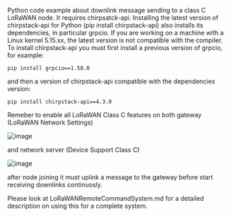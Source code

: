 Python code example about downlink message sending to a class C LoRaWAN node.
It requires chirpsatck-api.
Installing the latest version of chirpstack-api for Python (pip install chirpstack-api) also installs its dependencies, in particular grpcio. If you are working on a machine with a Linux kernel 5.15.xx, the latest version is not compatible with the compiler. To install chirpstack-api you must first install a previous version of grpcio, for example:

`pip install grpcio==1.58.0`

and then a version of chirpstack-api compatible with the dependencies version: 

`pip install chirpstack-api==4.3.0`

Remeber to enable all LoRaWAN Class C features on both gateway (LoRaWAN Network Settings) 

![image](https://github.com/user-attachments/assets/f5a21bea-48c9-4baa-80e5-9011b4b2a242)

and network server (Device Support Class C)

![image](https://github.com/user-attachments/assets/d592f8fc-5c72-47dc-adec-ebda24dfa0aa)

after node joining it must uplink a message to the gateway before start receiving downlinks continuosly.

Please look at LoRaWANRemoteCommandSystem.md for a detailed description on using this for a complete system.
